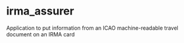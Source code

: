 irma_assurer
============

Application to put information from an ICAO machine-readable travel document on an IRMA card
